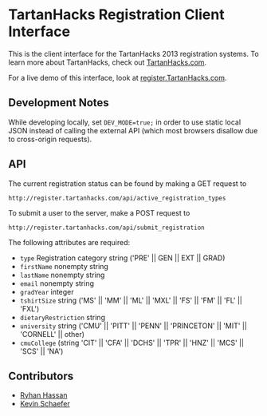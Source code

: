 TartanHacks Registration Client Interface
===============

This is the client interface for the TartanHacks 2013 registration systems. To learn more about TartanHacks, check out [TartanHacks.com](http://tartanhacks.com/ "TartanHacks").

For a live demo of this interface, look at [register.TartanHacks.com](http://register.tartanhacks.com/ "TartanHacks Registration").

## Development Notes
While developing locally, set `DEV_MODE=true;` in order to use static local JSON instead of calling the external API (which most browsers disallow due to cross-origin requests).

## API

The current registration status can be found by making a GET request to
```
http://register.tartanhacks.com/api/active_registration_types
```

To submit a user to the server, make a POST request to
```
http://register.tartanhacks.com/api/submit_registration
```
The following attributes are required:
- `type` Registration category string ('PRE' || GEN || EXT || GRAD)
- `firstName` nonempty string
- `lastName` nonempty string
- `email` nonempty string
- `gradYear` integer
- `tshirtSize` string ('MS' || 'MM' || 'ML' || 'MXL' || 'FS' || 'FM' || 'FL' || 'FXL')
- `dietaryRestriction` string
- `university` string ('CMU' || 'PITT' || 'PENN' || 'PRINCETON' || 'MIT' || 'CORNELL' || other)
- `cmuCollege` (string 'CIT' || 'CFA' || 'DCHS' || 'TPR' || 'HNZ' || 'MCS' || 'SCS' || 'NA')


## Contributors
- [Ryhan Hassan](https://github.com/ryhan 'Ryhan Hassan')
- [Kevin Schaefer](https://github.com/schaef2493 'Kevin Schaefer')